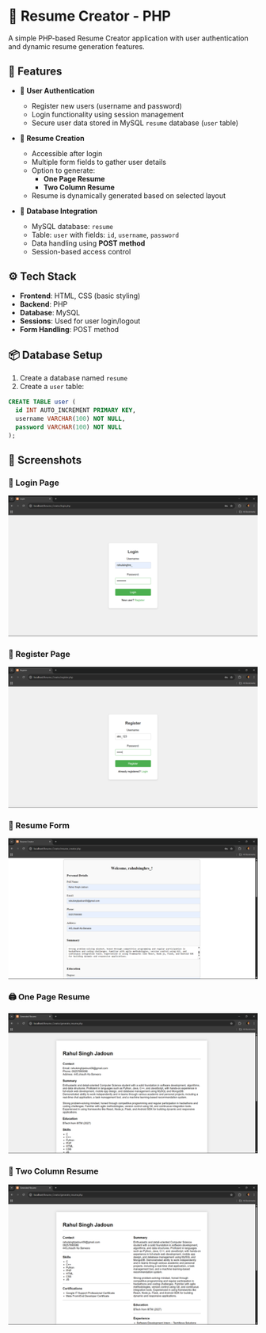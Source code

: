 # 📄 Resume Creator - PHP

A simple PHP-based Resume Creator application with user authentication and dynamic resume generation features.

## 🚀 Features

- 🔐 **User Authentication**
  - Register new users (username and password)
  - Login functionality using session management
  - Secure user data stored in MySQL `resume` database (`user` table)

- 📝 **Resume Creation**
  - Accessible after login
  - Multiple form fields to gather user details
  - Option to generate:
    - **One Page Resume**
    - **Two Column Resume**
  - Resume is dynamically generated based on selected layout

- 💾 **Database Integration**
  - MySQL database: `resume`
  - Table: `user` with fields: `id`, `username`, `password`
  - Data handling using **POST method**
  - Session-based access control
 
## ⚙️ Tech Stack

- **Frontend**: HTML, CSS (basic styling)
- **Backend**: PHP
- **Database**: MySQL
- **Sessions**: Used for user login/logout
- **Form Handling**: POST method

## 📦 Database Setup

1. Create a database named `resume`
2. Create a `user` table:
```sql
CREATE TABLE user (
  id INT AUTO_INCREMENT PRIMARY KEY,
  username VARCHAR(100) NOT NULL,
  password VARCHAR(100) NOT NULL
);
```
## 📸 Screenshots

### 🔐 Login Page
![Login Page](screenshots/login.png)

### 🧾 Register Page
![Register Page](screenshots/register.png)

### 📝 Resume Form
![Resume Form](screenshots/resume-form.png)

### 🖨️ One Page Resume
![One Page Resume](screenshots/one-page-resume.png)

### 📰 Two Column Resume
![Two Column Resume](screenshots/two-column-resume.png)
